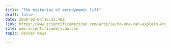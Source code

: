 ```yaml
---
title: "The mysteries of aerodynamic lift"
draft: false
date: 2020-02-04T16:33:40Z
link: https://www.scientificamerican.com/article/no-one-can-explain-why-planes-stay-in-the-air/?utm_medium=RSS&utm_source=hune
site: www.scientificamerican.com
topic: Hacker News  

---
```

